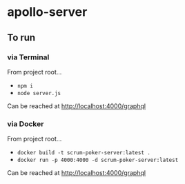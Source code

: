# apollo-server 

## To run

### via Terminal

From project root...
- `npm i`
- `node server.js`

Can be reached at [http://localhost:4000/graphql](http://localhost:4000/graphql)

### via Docker

From project root...
- `docker build -t scrum-poker-server:latest .`
- `docker run -p 4000:4000 -d scrum-poker-server:latest`

Can be reached at [http://localhost:4000/graphql](http://localhost:4000/graphql)
